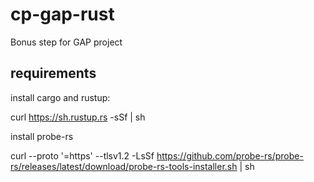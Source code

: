 # cp-gap-rust

Bonus step for GAP project

## requirements

install cargo and rustup:

curl https://sh.rustup.rs -sSf | sh

install probe-rs

curl --proto '=https' --tlsv1.2 -LsSf https://github.com/probe-rs/probe-rs/releases/latest/download/probe-rs-tools-installer.sh | sh
